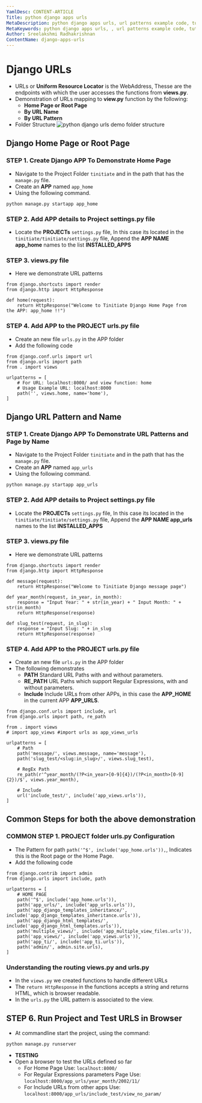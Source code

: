 ```yaml
---
YamlDesc: CONTENT-ARTICLE
Title: python django apps urls
MetaDescription: python django apps urls, url patterns example code, tutorials
MetaKeywords: python django apps urls, , url patterns example code, tutorials
Author: Sreelakshmi Radhakrishnan
ContentName: django-apps-urls
---
```


# Django URLs
* URLs or **Uniform Resource Locator** is the WebAddress, Thesse are the endpoints 
  with which the user accesses the functions from **views.py**.
* Demonstration of URLs mapping to **view.py** function by the following:
  * **Home Page or Root Page**
  * **By URL Name**
  * **By URL Pattern**
* Folder Structure
![python django urls demo folder structure](python-django-urls-demo-folder-structure.png "python django urls demo folder structure")

## Django Home Page or Root Page

### STEP 1. Create Django APP To Demonstrate Home Page
* Navigate to the Project Folder `tinitiate` and in the path that has the 
  `manage.py` file.
* Create an **APP** named `app_home`
* Using the following command.
```
python manage.py startapp app_home
```

### STEP 2. Add APP details to Project settings.py file
* Locate the **PROJECTs** `settings.py` file, In this case its located in the 
  `tinitiate/tinitiate/settings.py` file, Append the **APP NAME app_home**
  names to the list **INSTALLED_APPS**

### STEP 3. views.py file
* Here we demonstrate URL patterns
```
from django.shortcuts import render
from django.http import HttpResponse

def home(request):
    return HttpResponse("Welcome to Tinitiate Django Home Page from the APP: app_home !!")

```

### STEP 4. Add APP to the PROJECT urls.py file
* Create an new file `urls.py` in the APP folder
* Add the following code
```
from django.conf.urls import url
from django.urls import path
from . import views

urlpatterns = [
    # For URL: localhost:8000/ and view function: home
    # Usage Example URL: localhost:8000
    path('', views.home, name='home'),
]
```


## Django URL Pattern and Name

### STEP 1. Create Django APP To Demonstrate URL Patterns and Page by Name
* Navigate to the Project Folder `tinitiate` and in the path that has the 
  `manage.py` file.
* Create an **APP** named `app_urls`
* Using the following command.
```
python manage.py startapp app_urls
```

### STEP 2. Add APP details to Project settings.py file
* Locate the **PROJECTs** `settings.py` file, In this case its located in the 
  `tinitiate/tinitiate/settings.py` file, Append the **APP NAME app_urls**
  names to the list **INSTALLED_APPS**
  
### STEP 3. views.py file
* Here we demonstrate URL patterns
```
from django.shortcuts import render
from django.http import HttpResponse

def message(request):
    return HttpResponse("Welcome to Tinitiate Django message page")

def year_month(request, in_year, in_month):
    response = "Input Year: " + str(in_year) + " Input Month: " + str(in_month)
    return HttpResponse(response)

def slug_test(request, in_slug):
    response = "Input Slug: " + in_slug
    return HttpResponse(response)
```

### STEP 4. Add APP to the PROJECT urls.py file
* Create an new file `urls.py` in the APP folder
* The following demonstrates
  * **PATH** Standard URL Paths with and without parameters.
  * **RE_PATH** URL Paths which support Regular Expressions, with and without 
    parameters.
  * **Include** Include URLs from other APPs, in this case the **APP_HOME**
    in the current APP **APP_URLS**.
```
from django.conf.urls import include, url
from django.urls import path, re_path

from . import views
# import app_views #import urls as app_views_urls

urlpatterns = [
    # Path
    path('message/', views.message, name='message'),
    path('slug_test/<slug:in_slug>/', views.slug_test),

    # RegEx Path    
    re_path(r'^year_month/(?P<in_year>[0-9]{4})/(?P<in_month>[0-9]{2})/$', views.year_month),
    
    # Include
    url('include_test/', include('app_views.urls')),
]
```
>

## Common Steps for both the above demonstration
### COMMON STEP 1. PROJECT folder urls.py Configuration
* The Pattern for path `path('^$', include('app_home.urls')),`, Indicates this 
  is the Root page or the Home Page.
* Add the following code
```
from django.contrib import admin
from django.urls import include, path

urlpatterns = [
    # HOME PAGE
    path('^$', include('app_home.urls')),
    path('app_urls/', include('app_urls.urls')),
    path('app_django_templates_inheritance/', include('app_django_templates_inheritance.urls')),
    path('app_django_html_templates/', include('app_django_html_templates.urls')),
    path('multiple_views/', include('app_multiple_view_files.urls')),
    path('app_views/', include('app_views.urls')),
    path('app_ti/', include('app_ti.urls')),
    path('admin/', admin.site.urls),
]
```

### Understanding the routing views.py and urls.py
* In the `views.py` we created functions to handle different URLs
* The `return HttpResponse` in the functions accepts a string and returns 
  HTML, which is browser readable.
* In the `urls.py` the URL pattern is associated to the view.<function-name>
>

## STEP 6. Run Project and Test URLS in Browser
* At commandline start the project, using the command:
```
python manage.py runserver
```
* **TESTING**
* Open a browser to test the URLs defined so far
  * For Home Page Use: `localhost:8000/`
  * For Regular Expressions parameters Page Use: `localhost:8000/app_urls/year_month/2002/11/`
  * For Include URLs from other apps Use: `localhost:8000/app_urls/include_test/view_no_param/`
